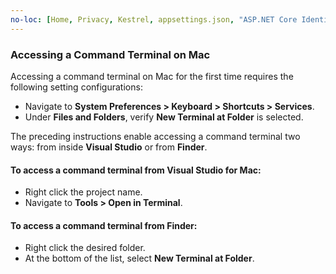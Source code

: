 ```yaml
---
no-loc: [Home, Privacy, Kestrel, appsettings.json, "ASP.NET Core Identity", cookie, Cookie, Blazor, "Blazor Server", "Blazor WebAssembly", "Identity", "Let's Encrypt", Razor, SignalR]
---
```


### Accessing a Command Terminal on Mac

Accessing a command terminal on Mac for the first time requires the following setting configurations:

* Navigate to **System Preferences > Keyboard > Shortcuts > Services**.
* Under **Files and Folders**, verify **New Terminal at Folder** is selected.

The preceding instructions enable accessing a command terminal two ways: from inside **Visual Studio** or from **Finder**. 

#### To access a command terminal from Visual Studio for Mac:

* Right click the project name.
* Navigate to **Tools > Open in Terminal**.

#### To access a command terminal from Finder:

* Right click the desired folder.
* At the bottom of the list, select **New Terminal at Folder**.
